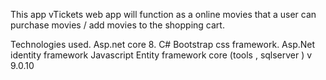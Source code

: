 This app vTickets web app will function as a online movies that a user can purchase
movies / add movies to the shopping cart.


Technologies used.
Asp.net core 8.
C#
Bootstrap css framework.
Asp.Net identity framework
Javascript
Entity framework core (tools , sqlserver ) v 9.0.10